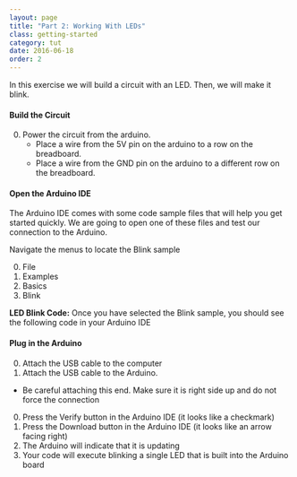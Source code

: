 ```yaml
---
layout: page
title: "Part 2: Working With LEDs"
class: getting-started
category: tut
date: 2016-06-18
order: 2
---
```


In this exercise we will build a circuit with an LED. Then, we will make it blink.

#### Build the Circuit

0. Power the circuit from the arduino.
    * Place a wire from the 5V pin on the arduino to a row on the breadboard.
    * Place a wire from the GND pin on the arduino to  a different row on the breadboard.

#### Open the Arduino IDE

The Arduino IDE comes with some code sample files that will help you get
started quickly. We are going to open one of these files and test our
connection to the Arduino.

Navigate the menus to locate the Blink sample

0. File
0. Examples
0. Basics
0. Blink

**LED Blink Code:**
Once you have selected the Blink sample, you should see the following
code in your Arduino IDE
<script src="http://gist-it.appspot.com/github/HartlandRobotics/ArduinoIntroduction/blob/master/examples/led_control.js"></script>


#### Plug in the Arduino

0. Attach the USB cable to the computer
0. Attach the USB cable to the Arduino.
  * Be careful attaching this end. Make sure it is right side up and do not force the connection
0. Press the Verify button in the Arduino IDE (it looks like a checkmark)
0. Press the Download button in the Arduino IDE (it looks like an arrow facing right)
0. The Arduino will indicate that it is updating
0. Your code will execute blinking a single LED that is built into the Arduino board
